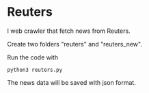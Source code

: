 # Reuters
I web crawler that fetch news from Reuters.

Create two folders "reuters" and "reuters_new".  

Run the code with
```
python3 reuters.py
```

The news data will be saved with json format.  
